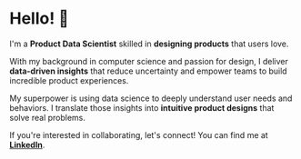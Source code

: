 # **Hello! 👋**

I'm a **Product Data Scientist** skilled in **designing products** that users love.

With my background in computer science and passion for design, I deliver **data-driven insights** that reduce uncertainty and empower teams to build incredible product experiences.

My superpower is using data science to deeply understand user needs and behaviors. I translate those insights into **intuitive product designs** that solve real problems.

If you're interested in collaborating, let's connect! You can find me at **[LinkedIn](https://linkedin.com/in/mohamedyosef101)**.
